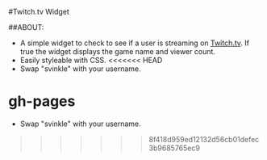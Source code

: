 #Twitch.tv Widget

##ABOUT:
* A simple widget to check to see if a user is streaming on [Twitch.tv](http://twitch.tv). If true the widget displays the game name and viewer count.
* Easily styleable with CSS.
<<<<<<< HEAD
* Swap "svinkle" with your username.

gh-pages
=======
* Swap "svinkle" with your username.
>>>>>>> 8f418d959ed12132d56cb01defec3b9685765ec9
